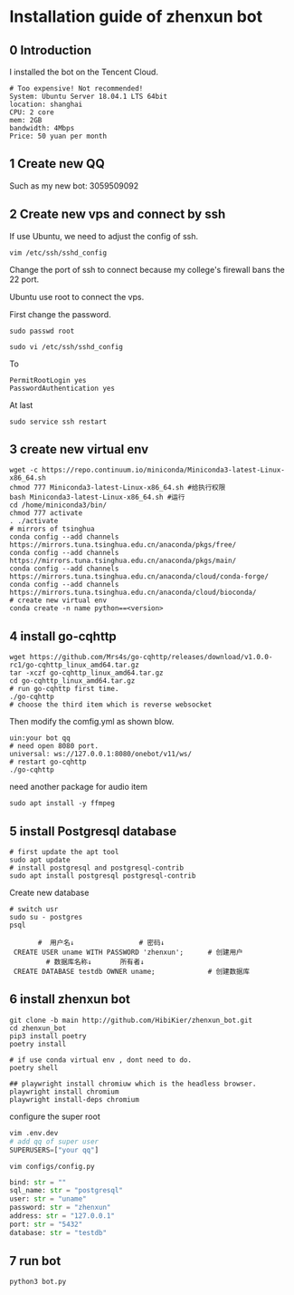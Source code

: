 # Installation guide of zhenxun bot
## 0 Introduction
I installed the bot on the Tencent Cloud.
```
# Too expensive! Not recommended!
System: Ubuntu Server 18.04.1 LTS 64bit
location: shanghai
CPU: 2 core
mem: 2GB
bandwidth: 4Mbps
Price: 50 yuan per month
```

## 1 Create new QQ
Such as my new bot: 3059509092
## 2 Create new vps and connect by ssh
If use Ubuntu, we need to adjust the config of ssh.
```shell
vim /etc/ssh/sshd_config
```
Change the port of ssh to connect because my college's firewall bans the 22 port.

Ubuntu use root to connect the vps.

First change the password.
```shell
sudo passwd root
```
```shell
sudo vi /etc/ssh/sshd_config 
```
To
```shell
PermitRootLogin yes
PasswordAuthentication yes
```
At last
```shell
sudo service ssh restart
```
## 3 create new virtual env
```shell
wget -c https://repo.continuum.io/miniconda/Miniconda3-latest-Linux-x86_64.sh
chmod 777 Miniconda3-latest-Linux-x86_64.sh #给执行权限
bash Miniconda3-latest-Linux-x86_64.sh #运行
cd /home/miniconda3/bin/
chmod 777 activate 
. ./activate
# mirrors of tsinghua
conda config --add channels https://mirrors.tuna.tsinghua.edu.cn/anaconda/pkgs/free/
conda config --add channels https://mirrors.tuna.tsinghua.edu.cn/anaconda/pkgs/main/
conda config --add channels https://mirrors.tuna.tsinghua.edu.cn/anaconda/cloud/conda-forge/
conda config --add channels https://mirrors.tuna.tsinghua.edu.cn/anaconda/cloud/bioconda/
# create new virtual env
conda create -n name python==<version>
```
## 4 install go-cqhttp
```shell
wget https://github.com/Mrs4s/go-cqhttp/releases/download/v1.0.0-rc1/go-cqhttp_linux_amd64.tar.gz
tar -xczf go-cqhttp_linux_amd64.tar.gz
cd go-cqhttp_linux_amd64.tar.gz
# run go-cqhttp first time.
./go-cqhttp
# choose the third item which is reverse websocket
```
Then modify the comfig.yml as shown blow.
```config
uin:your bot qq
# need open 8080 port.
universal: ws://127.0.0.1:8080/onebot/v11/ws/
# restart go-cqhttp
./go-cqhttp
```
need another package for audio item
```shell
sudo apt install -y ffmpeg
```
## 5 install Postgresql database
```shell
# first update the apt tool
sudo apt update
# install postgresql and postgresql-contrib
sudo apt install postgresql postgresql-contrib
```
Create new database
```shell
# switch usr
sudo su - postgres
psql
```
```psql
       #  用户名↓                # 密码↓
 CREATE USER uname WITH PASSWORD 'zhenxun';      # 创建用户
         # 数据库名称↓       所有者↓
 CREATE DATABASE testdb OWNER uname;             # 创建数据库
```
## 6 install zhenxun bot
```shell
git clone -b main http://github.com/HibiKier/zhenxun_bot.git
cd zhenxun_bot
pip3 install poetry     
poetry install          

# if use conda virtual env , dont need to do.
poetry shell            

## playwright install chromiuw which is the headless browser.
playwright install chromium
playwright install-deps chromium
```
configure the super root
```python
vim .env.dev 
# add qq of super user
SUPERUSERS=["your qq"]
```
```shell
vim configs/config.py
```
```python
bind: str = ""  
sql_name: str = "postgresql"
user: str = "uname"
password: str = "zhenxun"
address: str = "127.0.0.1"
port: str = "5432"
database: str = "testdb"
```
## 7 run bot
```shell
python3 bot.py
```
